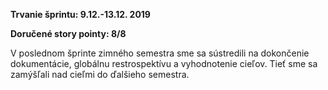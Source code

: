 **Trvanie šprintu: 9.12.-13.12. 2019**

**Doručené story pointy: 8/8**

V poslednom šprinte zimného semestra sme sa sústredili na dokončenie dokumentácie, globálnu restrospektívu a vyhodnotenie cieľov. Tieť sme sa zamýšľali nad cieľmi do ďalšieho semestra.
